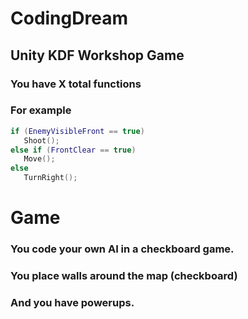 # CodingDream
## Unity KDF Workshop Game
### You have X total functions
### For example

```lua
if (EnemyVisibleFront == true)
   Shoot();
else if (FrontClear == true)
   Move();
else
   TurnRight();
```

# Game

### You code your own AI in a checkboard game.
### You place walls around the map (checkboard)
### And you have powerups.
